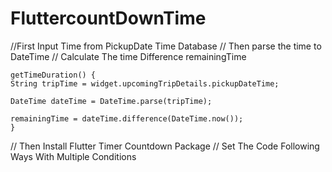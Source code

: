 # FluttercountDownTime

//First Input Time from PickupDate Time Database
// Then parse the time to  DateTime
// Calculate The time Difference remainingTime


    getTimeDuration() {
    String tripTime = widget.upcomingTripDetails.pickupDateTime;

    DateTime dateTime = DateTime.parse(tripTime);

    remainingTime = dateTime.difference(DateTime.now());
    }
 // Then Install Flutter Timer Countdown Package
 // Set The Code Following Ways With Multiple  Conditions
